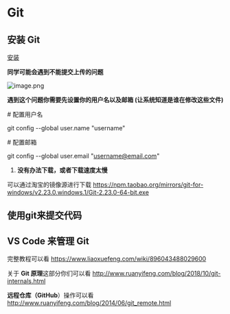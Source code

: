 # Git



## 安装 Git

[安装](https://www.liaoxuefeng.com/wiki/896043488029600/896067074338496)

**同学可能会遇到不能提交上传的问题**

![image.png](https://cdn.nlark.com/yuque/0/2019/png/150228/1571537881559-82bad5bb-f1bd-4a24-941e-40e280495855.png)

**遇到这个问题你需要先设置你的用户名以及邮箱 (让系统知道是谁在修改这些文件)**

\# 配置用户名

git config --global user.name "username"

\# 配置邮箱

git config --global user.email "username@email.com"



1. **没有办法下载，或者下载速度太慢**

可以通过淘宝的镜像源进行下载 https://npm.taobao.org/mirrors/git-for-windows/v2.23.0.windows.1/Git-2.23.0-64-bit.exe



## 使用git来提交代码



## VS Code 来管理 Git



完整教程可以看 https://www.liaoxuefeng.com/wiki/896043488029600

关于 **Git 原理**这部分你们可以看 http://www.ruanyifeng.com/blog/2018/10/git-internals.html 

**远程仓库（GitHub**）操作可以看 http://www.ruanyifeng.com/blog/2014/06/git_remote.html
